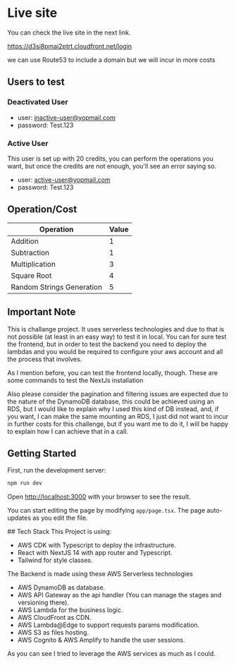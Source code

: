 # Live site
You can check the live site in the next link.

https://d3si8pmai2ptrt.cloudfront.net/login

we can use Route53 to include a domain but we will incur in more costs

## Users to test

### Deactivated User
- user: inactive-user@yopmail.com
- password: Test.123

### Active User

This user is set up with 20 credits, you can perform the operations you want, but once the credits are not enough, you'll see an error saying so.

- user: active-user@yopmail.com
- password: Test.123

## Operation/Cost

| Operation                      | Value |
|--------------------------------|-------|
| Addition                       | 1     |
| Subtraction                    | 1     |
| Multiplication                 | 3     |
| Square Root                    | 4     |
| Random Strings Generation      | 5     |


## Important Note

This is challange project. It uses serverless technologies and due to that is not possible (at least in an easy way) to test it in local. You can for sure test the frontend, but in order to test the backend you need to deploy the lambdas and you would be required to configure your aws account and all the process that involves.

As I mention before, you can test the frontend locally, though. These are some commands to test the NextJs installation

Also please consider the pagination and filtering issues are expected due to the nature of the DynamoDB database, this could be achieved using an RDS, but I would like to explain why I used this kind of DB instead, and, if you want, I can make the same mounting an RDS, I just did not want to incur in further costs for this challenge, but if you want me to do it, I will be happy to explain how I can achieve that in a call.

## Getting Started

First, run the development server:

```bash
npm run dev
```

Open [http://localhost:3000](http://localhost:3000) with your browser to see the result.

You can start editing the page by modifying `app/page.tsx`. The page auto-updates as you edit the file.

## Tech Stack
This Project is using:

- AWS CDK with Typescript to deploy the infrastructure.
- React with NextJS 14 with app router and Typescript.
- Tailwind for style classes.

The Backend is made using these AWS Serverless technologies

- AWS DynamoDB as database.
- AWS API Gateway as the api handler (You can manage the stages and versioning there).
- AWS Lambda for the business logic.
- AWS CloudFront as CDN.
- AWS Lambda@Edge to support requests params modification.
- AWS S3 as files hosting.
- AWS Cognito & AWS Amplify to handle the user sessions.

As you can see I tried to leverage the AWS services as much as I could.
